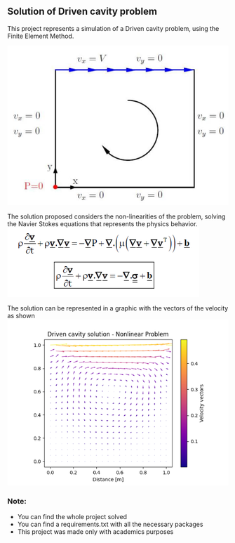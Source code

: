 ## Solution of Driven cavity problem
This project represents a simulation of a Driven cavity problem, using the Finite Element Method.

![Screenshot](images/problem.png)

The solution proposed considers the non-linearities of the problem, solving the Navier Stokes equations that represents the physics behavior.
![Screenshot](images/ecs.png)

The solution can be represented in a graphic with the vectors of the velocity as shown
![Screenshot](images/solution.png)

### Note:
* You can find the whole project solved
* You can find a requirements.txt with all the necessary packages
* This project was made only with academics purposes

